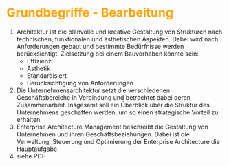 # <font color = "orange">Grundbegriffe - Bearbeitung</font>
1. Architektur ist die planvolle und kreative Gestaltung von Strukturen nach technischen, funktionalen und ästhetischen Aspekten. Dabei wird nach Anforderungen gebaut und bestimmte Bedürfnisse werden berücksichtigt.
   Zielsetzung bei einem Bauvorhaben könnte sein:
   - Effizienz
   - Ästhetik
   - Standardisiert
   - Berücksichtigung von Anforderungen
2. Die Unternehmensarchitektur setzt die verschiedenen Geschäftsbereiche in Verbindung und betrachtet dabei deren Zusammenarbeit. Insgesamt soll ein Überblick über die Struktur des Unternehmens geschaffen werden, um so einen strategische Vorteil zu erhalten.
3. Enterprise Architecture Management beschreibt die Gestaltung von Unternehmen und ihren Geschäftsbeziehungen. Dabei ist die Verwaltung, Steuerung und Optimierung der Enterprise Architecture die Hauptaufgabe.
4.  siehe PDF